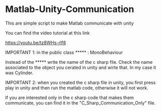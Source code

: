 # Matlab-Unity-Communication
This are simple script to make Matlab communicate with unity

You can find the video tutorial at this link

https://youtu.be/tz8WHs-rIf8

IMPORTANT 1: in the public class ***** : MonoBehaviour

Instead of the ***** write the name of the c sharp file. Check the name associated to the object you cerated in unity and wirte that. In my case it was Cylinder.

IMPORTANT 2: when you created the c sharp file in unity, you first press play in unity and then run the matlab code,
otherwise it will not work.

If you are interested only in the c sharp code that makes them communicate, you can find it in the "C_Sharp_Communication_Only" file.
